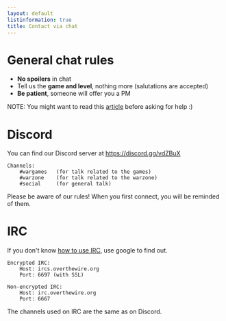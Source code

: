 ```yaml
---
layout: default
listinformation: true
title: Contact via chat
---
```


General chat rules
==================

- **No spoilers** in chat
- Tell us the **game and level**, nothing more (salutations are accepted)
- **Be patient**, someone will offer you a PM

NOTE: You might want to read this [article] before asking for help :) 

Discord
=======

You can find our Discord server at <https://discord.gg/vdZBuX>

	Channels: 
		#wargames 	(for talk related to the games)
		#warzone 	(for talk related to the warzone)
		#social 	(for general talk)

Please be aware of our rules! When you first connect, you will be reminded of them.

IRC
===

If you don't know [how to use IRC][], use google to find out.

	Encrypted IRC:
		Host: ircs.overthewire.org
		Port: 6697 (with SSL)

	Non-encrypted IRC:
		Host: irc.overthewire.org
		Port: 6667

The channels used on IRC are the same as on Discord.

[how to use IRC]: https://en.wikipedia.org/wiki/Wikipedia:IRC/Tutorial
[article]: http://catb.org/~esr/faqs/smart-questions.html
